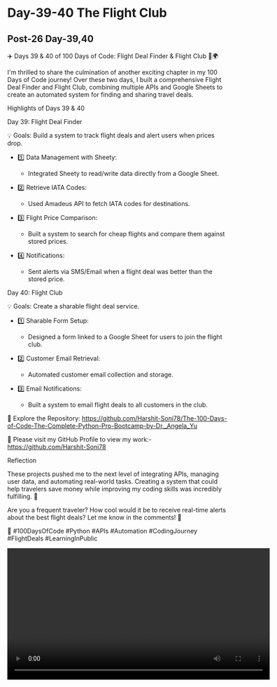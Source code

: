 # Day-39-40 The Flight Club

## Post-26 Day-39,40

✈️ Days 39 & 40 of 100 Days of Code: Flight Deal Finder & Flight Club 💸🌍

I'm thrilled to share the culmination of another exciting chapter in my 100 Days of Code journey! Over these two days, I built a comprehensive Flight Deal Finder and Flight Club, combining multiple APIs and Google Sheets to create an automated system for finding and sharing travel deals.

Highlights of Days 39 & 40

Day 39: Flight Deal Finder

💡 Goals: Build a system to track flight deals and alert users when prices drop.

- 1️⃣ Data Management with Sheety:
  - Integrated Sheety to read/write data directly from a Google Sheet.

- 2️⃣ Retrieve IATA Codes:
  - Used Amadeus API to fetch IATA codes for destinations.

- 3️⃣ Flight Price Comparison:
  - Built a system to search for cheap flights and compare them against stored prices.

- 4️⃣ Notifications:
  - Sent alerts via SMS/Email when a flight deal was better than the stored price.

Day 40: Flight Club

💡 Goals: Create a sharable flight deal service.

- 1️⃣ Sharable Form Setup:
  - Designed a form linked to a Google Sheet for users to join the flight club.

- 2️⃣ Customer Email Retrieval:
  - Automated customer email collection and storage.

- 3️⃣ Email Notifications:
  - Built a system to email flight deals to all customers in the club.

🔗 Explore the Repository: <https://github.com/Harshit-Soni78/The-100-Days-of-Code-The-Complete-Python-Pro-Bootcamp-by-Dr._Angela_Yu>

📂 Please visit my GitHub Profile to view my work:- <https://github.com/Harshit-Soni78>

Reflection

These projects pushed me to the next level of integrating APIs, managing user data, and automating real-world tasks. Creating a system that could help travelers save money while improving my coding skills was incredibly fulfilling. 🌟

Are you a frequent traveler? How cool would it be to receive real-time alerts about the best flight deals? Let me know in the comments! 💬

🚀 #100DaysOfCode #Python #APIs #Automation #CodingJourney #FlightDeals #LearningInPublic

<video height="300" controls>
<source src="Post Pics/Post-26 Day-39,40/Day-39.mp4" type="video/mp4">
Your browser does not support the video
</video>
